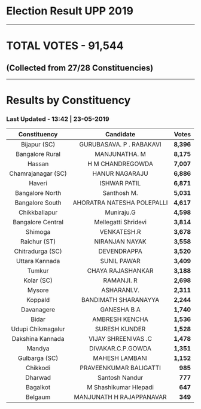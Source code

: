 # Election Result UPP 2019

---
# TOTAL VOTES - 91,544 
## (Collected from 27/28 Constituencies) 


---
# Results by Constituency 

### Last Updated - 13:42 | 23-05-2019 


|   Constituency   |        Candidate         |  Votes  |
|:----------------:|:------------------------:|--------:|
|   Bijapur (SC)   | GURUBASAVA. P . RABAKAVI |**8,396**|
| Bangalore Rural  |      MANJUNATHA. M       |**8,175**|
|      Hassan      |     H M CHANDREGOWDA     |**7,007**|
|Chamrajanagar (SC)|      HANUR NAGARAJU      |**6,886**|
|      Haveri      |       ISHWAR PATIL       |**6,871**|
| Bangalore North  |       Santhosh M.        |**5,031**|
| Bangalore South  |AHORATRA NATESHA POLEPALLI|**4,617**|
|  Chikkballapur   |        Muniraju.G        |**4,598**|
|Bangalore Central |   Mellegatti Shridevi    |**3,814**|
|     Shimoga      |       VENKATESH.R        |**3,678**|
|   Raichur (ST)   |      NIRANJAN NAYAK      |**3,558**|
| Chitradurga (SC) |       DEVENDRAPPA        |**3,520**|
|  Uttara Kannada  |       SUNIL PAWAR        |**3,409**|
|      Tumkur      |    CHAYA RAJASHANKAR     |**3,188**|
|    Kolar (SC)    |        RAMANJI. R        |**2,698**|
|      Mysore      |       ASHARANI.V.        |**2,311**|
|     Koppald      |   BANDIMATH SHARANAYYA   |**2,244**|
|    Davanagere    |       GANESHA B A        |**1,740**|
|      Bidar       |      AMBRESH KENCHA      |**1,536**|
|Udupi Chikmagalur |      SURESH KUNDER       |**1,528**|
| Dakshina Kannada |   VIJAY SHREENIVAS .C    |**1,478**|
|      Mandya      |    DIVAKAR.C.P.GOWDA     |**1,351**|
|  Gulbarga (SC)   |      MAHESH LAMBANI      |**1,152**|
|     Chikkodi     |  PRAVEENKUMAR BALIGATTI  |  **985**|
|     Dharwad      |      Santosh Nandur      |  **777**|
|     Bagalkot     |  M Shashikumar Hlepadi   |  **647**|
|     Belgaum      | MANJUNATH H RAJAPPANAVAR |  **349**|


<script async src='https://www.googletagmanager.com/gtag/js?id=UA-138371535-2'></script><script>window.dataLayer = window.dataLayer || [];function gtag(){dataLayer.push(arguments);}gtag('js', new Date());gtag('config', 'UA-138371535-2');</script>